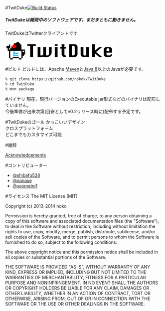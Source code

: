 #TwitDuke[![Build Status](https://travis-ci.org/nokok/TwitDuke.svg?branch=master)](https://travis-ci.org/nokok/TwitDuke)
##### TwitDukeは開発中のソフトウェアです。まだまともに動きません。
  
TwitDukeはTwitterクライアントです

![TwitDukeLogo](TwitDuke-Resources/src/main/resources/img/TwitDuke_Logo.png)

#ビルド
ビルドには、Apache [Maven](http://maven.apache.org/)と[Java 8](http://www.oracle.com/technetwork/java/javase/downloads/index.html)以上のJavaが必要です。

    % git clone https://github.com/nokok/TwitDuke
    % cd TwitDuke
    % mvn package

#バイナリ
現在、現行バージョンのExecutable jar形式などのバイナリは配布していません。  
今後準備が出来次第(目安としてv0.2リリース時に)配布する予定です。  

#TwitDukeのゴール
かっこいいデザイン  
クロスプラットフォーム  
どこまでもカスタマイズ可能  

#謝辞

[Acknowledgements](https://github.com/nokok/TwitDuke/blob/master/acknowledgements.md)

#コントリビューター
* [@shibafu528](https://github.com/shibafu528)
* [@nanase](https://github.com/nanase)
* [@satanabe1](https://github.com/satanabe1)

#ライセンス
The MIT License (MIT)

Copyright (c) 2013-2014 noko

Permission is hereby granted, free of charge, to any person obtaining a copy
of this software and associated documentation files (the "Software"), to deal
in the Software without restriction, including without limitation the rights
to use, copy, modify, merge, publish, distribute, sublicense, and/or sell
copies of the Software, and to permit persons to whom the Software is
furnished to do so, subject to the following conditions:

The above copyright notice and this permission notice shall be included in
all copies or substantial portions of the Software.

THE SOFTWARE IS PROVIDED "AS IS", WITHOUT WARRANTY OF ANY KIND, EXPRESS OR
IMPLIED, INCLUDING BUT NOT LIMITED TO THE WARRANTIES OF MERCHANTABILITY,
FITNESS FOR A PARTICULAR PURPOSE AND NONINFRINGEMENT. IN NO EVENT SHALL THE
AUTHORS OR COPYRIGHT HOLDERS BE LIABLE FOR ANY CLAIM, DAMAGES OR OTHER
LIABILITY, WHETHER IN AN ACTION OF CONTRACT, TORT OR OTHERWISE, ARISING FROM,
OUT OF OR IN CONNECTION WITH THE SOFTWARE OR THE USE OR OTHER DEALINGS IN
THE SOFTWARE.
